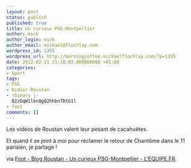 ```yaml
---
layout: post
status: publish
published: true
title: Un curieux PSG-Montpellier
author: mick
author_login: mick
author_email: mickael@flochlay.com
wordpress_id: 1355
wordpress_url: http://morningcoffee.mickaelflochlay.com/?p=1355
date: 2012-02-21 21:18:03.000000000 +01:00
categories:
- Sport
tags:
- PSG
- Didier Roustan
- !binary |-
  Q2zDqW1lbnQgQ2hhbnTDtG1l
- foot
comments: []
---
```

Les vidéos de Roustan valent leur pesant de cacahuètes.

Et quand il se joint à moi pour réclamer le retour de Chantôme dans le 11 parisien, je partage !

via <a href="http://www.lequipe.fr/Football/Actualites/Un-curieux-psg-montpellier/264917#xtor=RSS-1">Foot - Blog Roustan - Un curieux PSG-Montpellier - L'EQUIPE.FR</a>.

